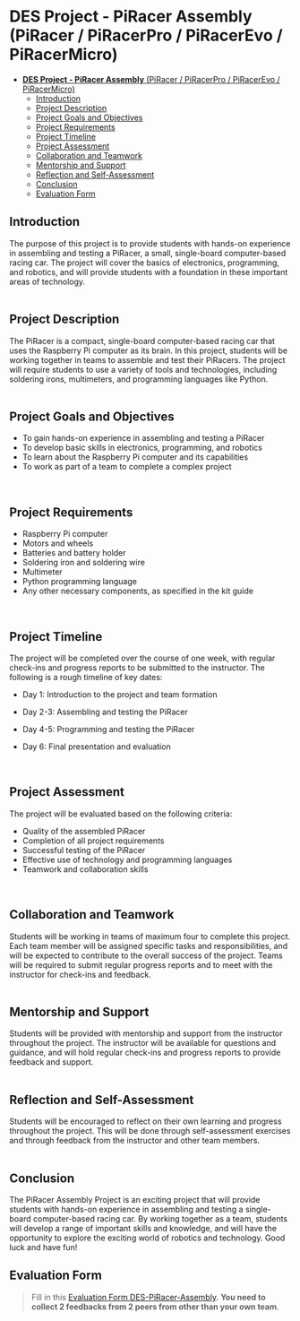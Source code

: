# **DES Project - PiRacer Assembly** (PiRacer / PiRacerPro / PiRacerEvo / PiRacerMicro)

- [**DES Project - PiRacer Assembly** (PiRacer / PiRacerPro / PiRacerEvo / PiRacerMicro)](#des-project---piracer-assembly-piracer--piracerpro--piracerevo--piracermicro)
  - [Introduction](#introduction)
  - [Project Description](#project-description)
  - [Project Goals and Objectives](#project-goals-and-objectives)
  - [Project Requirements](#project-requirements)
  - [Project Timeline](#project-timeline)
  - [Project Assessment](#project-assessment)
  - [Collaboration and Teamwork](#collaboration-and-teamwork)
  - [Mentorship and Support](#mentorship-and-support)
  - [Reflection and Self-Assessment](#reflection-and-self-assessment)
  - [Conclusion](#conclusion)
  - [Evaluation Form](#evaluation-form)

## Introduction

The purpose of this project is to provide students with hands-on experience in assembling and testing a PiRacer, a small, single-board computer-based racing car. The project will cover the basics of electronics, programming, and robotics, and will provide students with a foundation in these important areas of technology.  
</br>

## Project Description

The PiRacer is a compact, single-board computer-based racing car that uses the Raspberry Pi computer as its brain. In this project, students will be working together in teams to assemble and test their PiRacers. The project will require students to use a variety of tools and technologies, including soldering irons, multimeters, and programming languages like Python.  
</br>

## Project Goals and Objectives

* To gain hands-on experience in assembling and testing a PiRacer
* To develop basic skills in electronics, programming, and robotics
* To learn about the Raspberry Pi computer and its capabilities
* To work as part of a team to complete a complex project  
</br>

## Project Requirements

* Raspberry Pi computer
* Motors and wheels
* Batteries and battery holder
* Soldering iron and soldering wire
* Multimeter
* Python programming language
* Any other necessary components, as specified in the kit guide  
</br>

## Project Timeline

The project will be completed over the course of one week, with regular check-ins and progress reports to be submitted to the instructor. The following is a rough timeline of key dates:

* Day 1: Introduction to the project and team formation

* Day 2-3: Assembling and testing the PiRacer

* Day 4-5: Programming and testing the PiRacer

* Day 6: Final presentation and evaluation  
</br>

## Project Assessment

The project will be evaluated based on the following criteria:

* Quality of the assembled PiRacer
* Completion of all project requirements
* Successful testing of the PiRacer
* Effective use of technology and programming languages
* Teamwork and collaboration skills  
</br>

## Collaboration and Teamwork

Students will be working in teams of maximum four to complete this project. Each team member will be assigned specific tasks and responsibilities, and will be expected to contribute to the overall success of the project. Teams will be required to submit regular progress reports and to meet with the instructor for check-ins and feedback.  
</br>

## Mentorship and Support

Students will be provided with mentorship and support from the instructor throughout the project. The instructor will be available for questions and guidance, and will hold regular check-ins and progress reports to provide feedback and support.  
</br>

## Reflection and Self-Assessment

Students will be encouraged to reflect on their own learning and progress throughout the project. This will be done through self-assessment exercises and through feedback from the instructor and other team members.  
</br>

## Conclusion

The PiRacer Assembly Project is an exciting project that will provide students with hands-on experience in assembling and testing a single-board computer-based racing car. By working together as a team, students will develop a range of important skills and knowledge, and will have the opportunity to explore the exciting world of robotics and technology. Good luck and have fun!

## Evaluation Form
> Fill in this [Evaluation Form DES-PiRacer-Assembly](https://docs.google.com/forms/d/e/1FAIpQLSdpjdmAQSzFG3zKjywbLSGoWT4pVMkPEB1XLC57b612oXBbgQ/viewform?usp=sf_link). **You need to collect 2 feedbacks from 2 peers from other than your own team**.